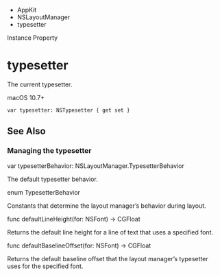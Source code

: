 

- AppKit
- NSLayoutManager
-  typesetter 

Instance Property

# typesetter

The current typesetter.

macOS 10.7+

``` source
var typesetter: NSTypesetter { get set }
```

## See Also

### Managing the typesetter

var typesetterBehavior: NSLayoutManager.TypesetterBehavior

The default typesetter behavior.

enum TypesetterBehavior

Constants that determine the layout manager’s behavior during layout.

func defaultLineHeight(for: NSFont) -> CGFloat

Returns the default line height for a line of text that uses a specified font.

func defaultBaselineOffset(for: NSFont) -> CGFloat

Returns the default baseline offset that the layout manager’s typesetter uses for the specified font.

